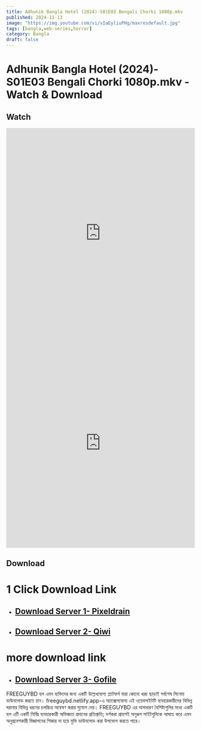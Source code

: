 ```yaml
---
title: Adhunik Bangla Hotel (2024)-S01E03 Bengali Chorki 1080p.mkv
published: 2024-11-13
image: "https://img.youtube.com/vi/vIaEyliuPHg/maxresdefault.jpg"
tags: [bangla,web-series,horror]
category: Bangla
draft: false
---
```


# Adhunik Bangla Hotel (2024)-S01E03 Bengali Chorki 1080p.mkv - Watch & Download

## Watch

<iframe frameborder="0" allowfullscreen="true" scrolling="no" allow="autoplay;fullscreen" src="https://freecatv.pages.dev/gdplayer?player=fluidplayer&provider=rand&format=video%2Fmp4&link=https://pixeldrain.com/api/file/oF5MNFuD?download" style="border:0px #ffffff none;" height="560px" width="100%" allowfullscreen></iframe>

<iframe frameborder="0" allowfullscreen="true" scrolling="no" allow="autoplay;fullscreen" src="https://freecatv.pages.dev/gdplayer?player=fluidplayer&provider=rand&format=video%2Fmp4&link=https://spyderrock.com/1Dmz5812-AdhunikBanglaHotel2024-S01E03BengaliChorki1080p.mkv" style="border:0px #ffffff none;" height="560px" width="100%" allowfullscreen></iframe>



## Download  
# 1 Click Download Link 
* ## [Download Server 1- Pixeldrain ](https://pixeldrain.com/api/file/oF5MNFuD?download)
* ## [Download Server 2- Qiwi ](https://spyderrock.com/1Dmz5812-AdhunikBanglaHotel2024-S01E03BengaliChorki1080p.mkv)
# more download link
* ## [Download Server 3- Gofile ](https://gofile.io/d/NpTfb5)




FREEGUYBD হল এমন ব্যক্তিদের জন্য একটি উল্লেখযোগ্য প্ল্যাটফর্ম যারা কোনো খরচ ছাড়াই সর্বশেষ সিনেমা ডাউনলোড করতে চান। freeguybd.netlify.app-এ অ্যাক্সেসযোগ্য এই ওয়েবসাইটটি ব্যবহারকারীদের বিভিন্ন ঘরানার বিভিন্ন ধরনের চলচ্চিত্র অন্বেষণ করার সুযোগ দেয়। FREEGUYBD এর অসাধারণ বৈশিষ্ট্যগুলির মধ্যে একটি হল এটি একটি নির্বিঘ্ন ব্যবহারকারী অভিজ্ঞতা প্রদানের প্রতিশ্রুতি; দর্শকরা প্রায়শই অনুরূপ সাইটগুলিকে আঘাত করে এমন অনুপ্রবেশকারী বিজ্ঞাপনের শিকার না হয়ে মুভি ডাউনলোড করা উপভোগ করতে পারে।
